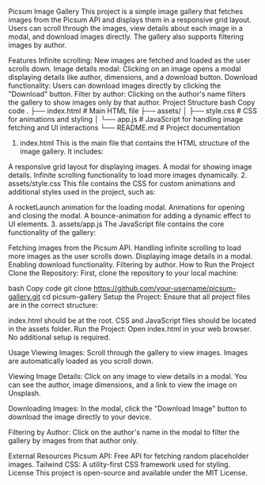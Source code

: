 Picsum Image Gallery
This project is a simple image gallery that fetches images from the Picsum API and displays them in a responsive grid layout. Users can scroll through the images, view details about each image in a modal, and download images directly. The gallery also supports filtering images by author.

Features
Infinite scrolling: New images are fetched and loaded as the user scrolls down.
Image details modal: Clicking on an image opens a modal displaying details like author, dimensions, and a download button.
Download functionality: Users can download images directly by clicking the "Download" button.
Filter by author: Clicking on the author's name filters the gallery to show images only by that author.
Project Structure
bash
Copy code
.
├── index.html         # Main HTML file
├── assets/
│   ├── style.css      # CSS for animations and styling
│   └── app.js         # JavaScript for handling image fetching and UI interactions
└── README.md          # Project documentation
1. index.html
This is the main file that contains the HTML structure of the image gallery. It includes:

A responsive grid layout for displaying images.
A modal for showing image details.
Infinite scrolling functionality to load more images dynamically.
2. assets/style.css
This file contains the CSS for custom animations and additional styles used in the project, such as:

A rocketLaunch animation for the loading modal.
Animations for opening and closing the modal.
A bounce-animation for adding a dynamic effect to UI elements.
3. assets/app.js
The JavaScript file contains the core functionality of the gallery:

Fetching images from the Picsum API.
Handling infinite scrolling to load more images as the user scrolls down.
Displaying image details in a modal.
Enabling download functionality.
Filtering by author.
How to Run the Project
Clone the Repository:
First, clone the repository to your local machine:

bash
Copy code
git clone https://github.com/your-username/picsum-gallery.git
cd picsum-gallery
Setup the Project:
Ensure that all project files are in the correct structure:

index.html should be at the root.
CSS and JavaScript files should be located in the assets folder.
Run the Project:
Open index.html in your web browser. No additional setup is required.

Usage
Viewing Images:
Scroll through the gallery to view images. Images are automatically loaded as you scroll down.

Viewing Image Details:
Click on any image to view details in a modal. You can see the author, image dimensions, and a link to view the image on Unsplash.

Downloading Images:
In the modal, click the "Download Image" button to download the image directly to your device.

Filtering by Author:
Click on the author's name in the modal to filter the gallery by images from that author only.

External Resources
Picsum API: Free API for fetching random placeholder images.
Tailwind CSS: A utility-first CSS framework used for styling.
License
This project is open-source and available under the MIT License.
